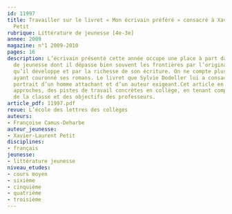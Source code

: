 ```yaml
---
id: 11997
title: Travailler sur le livret « Mon écrivain préféré » consacré à Xavier-Laurent
  Petit
rubrique: Littérature de jeunesse [4e-3e]
annee: 2009
magazine: n°1 2009-2010
pages: 16
description: L’écrivain présenté cette année occupe une place à part dans une littérature
  de jeunesse dont il dépasse bien souvent les frontières par l’originalité des thèmes
  qu’il développe et par la richesse de son écriture. On ne compte plus les prix littéraires
  ayant couronné ses romans. Le livret que Sylvie Dodeller lui a consacré brosse le
  portrait d’un homme attachant et d’un auteur exigeant.Cet article en propose plusieurs
  approches, des pistes de travail concrètes en collège, en tenant compte du niveau
  de la classe et des objectifs des professeurs.
article_pdf: 11997.pdf
revue: L’école des lettres des collèges
auteurs:
- Françoise Camus-Deharbe
auteur_jeunesse:
- Xavier-Laurent Petit
disciplines:
- français
jeunesse:
- littérature jeunesse
niveau_etudes:
- cours moyen
- sixième
- cinquième
- quatrième
- troisième
---
```


